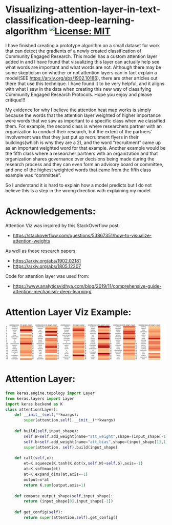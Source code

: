 # Visualizing-attention-layer-in-text-classification-deep-learning-algorithm  [![License: MIT](https://img.shields.io/badge/License-MIT-yellow.svg)](https://opensource.org/licenses/MIT)
I have finished creating a prototype algorithm on a small dataset for work that can detect the gradients of a newly created classification of Community Engaged Research. This model has a custom attention layer added in and I have found that visualizing this layer can actually help see what words are important and what words are not. Although there may be some skepticism on whether or not attention layers can in fact explain a model(SEE https://arxiv.org/abs/1902.10186), there are other articles out there that use this technique. I have found it to be very helpful, and it aligns with what I saw in the data when creating this new way of classifying Community Engaged Research Protocols. Hope you enjoy and please critique!!!

My evidence for why I believe the attention heat map works is simply because the words that the attention layer weighted of higher importance were words that we saw as important to a specific class when we classified them. For example, the second class is where researchers partner with an organization to conduct their research, but the extent of the partners' involvement was that they just put up recruitment flyers in their buildings(which is why they are a 2), and the word “recruitment” came up as an important weighted word for that example. Another example would be the fifth class where a researcher partners with an organization and that organization shares governance over decisions being made during the research process and they can even form an advisory board or committee, and one of the highest weighted words that came from the fifth class example was “committee”.

So I understand it is hard to explain how a model predicts but I do not believe this is a step in the wrong direction with explaining my model. 


# Acknowledgements:
Attention Viz was inspired by this StackOverflow post: 
- https://stackoverflow.com/questions/53867351/how-to-visualize-attention-weights

As well as these research papers: 
- https://arxiv.org/abs/1902.02181
- https://arxiv.org/abs/1805.12307

Code for attention layer was used from:
- https://www.analyticsvidhya.com/blog/2019/11/comprehensive-guide-attention-mechanism-deep-learning/


# **Attention Layer Viz Example**:
![Alt text](attentionnotsorted.JPG?raw=true "Title")

# **Attention Layer**:
```python
from keras.engine.topology import Layer
from keras.layers import Layer
import keras.backend as K
class attention(Layer):
    def __init__(self,**kwargs):
        super(attention,self).__init__(**kwargs)

    def build(self,input_shape):
        self.W=self.add_weight(name="att_weight",shape=(input_shape[-1],1),initializer="normal")
        self.b=self.add_weight(name="att_bias",shape=(input_shape[1],1),initializer="zeros")        
        super(attention, self).build(input_shape)

    def call(self,x):
        et=K.squeeze(K.tanh(K.dot(x,self.W)+self.b),axis=-1)
        at=K.softmax(et)
        at=K.expand_dims(at,axis=-1)
        output=x*at
        return K.sum(output,axis=1)

    def compute_output_shape(self,input_shape):
        return (input_shape[0],input_shape[-1])

    def get_config(self):
        return super(attention,self).get_config()
```

